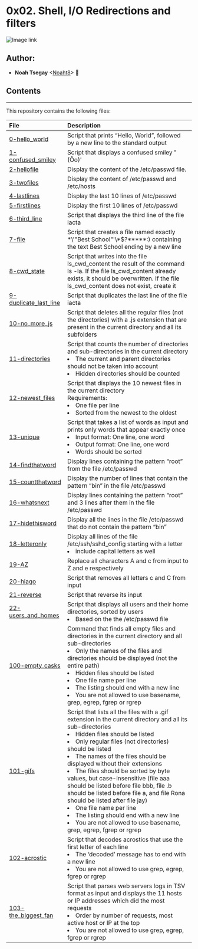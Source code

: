 # 0x02. Shell, I/O Redirections and filters

![Image link](https://mcdn.wallpapersafari.com/medium/49/19/BXLhGy.png)

## Author:
* **Noah Tsegay** <[Noaht8](https://github.com/Noaht8)>  &#128511;



## Contents
___

This repository contains the following files:

|File| Description|
|:---------|:---------|
|[0-hello_world](0-hello_world)| Script that prints “Hello, World”, followed by a new line to the standard output|
|[1-confused_smiley](1-confused_smiley)| Script that displays a confused smiley "(Ôo)'|
|[2-hellofile](2-hellofile)| Display the content of the /etc/passwd file.|
|[3-twofiles](3-twofiles)| Display the content of /etc/passwd and /etc/hosts|
|[4-lastlines](4-lastlines)| Display the last 10 lines of /etc/passwd|
|[5-firstlines](5-firstlines)| Display the first 10 lines of /etc/passwd|
|[6-third_line](6-third_line)| Script that displays the third line of the file iacta|
|[7-file](7-file)| Script that creates a file named exactly \*\\'"Best School"\'\\*$\?\*\*\*\*\*:) containing the text Best School ending by a new line|
|[8-cwd_state](8-cwd_state)| Script that writes into the file ls_cwd_content the result of the command ls -la. If the file ls_cwd_content already exists, it should be overwritten. If the file ls_cwd_content does not exist, create it|
|[9-duplicate_last_line](9-duplicate_last_line)| Script that duplicates the last line of the file iacta|
|[10-no_more_js](10-no_more_js)| Script that deletes all the regular files (not the directories) with a .js extension that are present in the current directory and all its subfolders|
|[11-directories](11-directories)| Script that counts the number of directories and sub-directories in the current directory<br><li>The current and parent directories should not be taken into account<br><li>Hidden directories should be counted|
|[12-newest_files](12-newest_files)| Script that displays the 10 newest files in the current directory<br>Requirements:<br><li>One file per line<br><li>Sorted from the newest to the oldest|
|[13-unique](13-unique)| Script that takes a list of words as input and prints only words that appear exactly once<br><li>Input format: One line, one word<br><li>Output format: One line, one word<br><li>Words should be sorted|
|[14-findthatword](14-findthatword)| Display lines containing the pattern “root” from the file /etc/passwd|
|[15-countthatword](15-countthatword)| Display the number of lines that contain the pattern “bin” in the file /etc/passwd|
|[16-whatsnext](16-whatsnext)| Display lines containing the pattern “root” and 3 lines after them in the file /etc/passwd|
|[17-hidethisword](17-hidethisword)| Display all the lines in the file /etc/passwd that do not contain the pattern “bin”|
|[18-letteronly](18-letteronly)| Display all lines of the file /etc/ssh/sshd_config starting with a letter<br><li>include capital letters as well|
|[19-AZ](19-AZ)| Replace all characters A and c from input to Z and e respectively|
|[20-hiago](20-hiago)| Script that removes all letters c and C from input|
|[21-reverse](21-reverse)| Script that reverse its input|
|[22-users_and_homes](22-users_and_homes)| Script that displays all users and their home directories, sorted by users<br><li>Based on the the /etc/passwd file|
|[100-empty_casks](100-empty_casks)| Command that finds all empty files and directories in the current directory and all sub-directories<br><li>Only the names of the files and directories should be displayed (not the entire path)<br><li>Hidden files should be listed<br><li>One file name per line<br><li>The listing should end with a new line<br><li>You are not allowed to use basename, grep, egrep, fgrep or rgrep|
|[101-gifs](101-gifs)| Script that lists all the files with a .gif extension in the current directory and all its sub-directories<br><li>Hidden files should be listed<br><li>Only regular files (not directories) should be listed<br><li>The names of the files should be displayed without their extensions<br><li>The files should be sorted by byte values, but case-insensitive (file aaa should be listed before file bbb, file .b should be listed before file a, and file Rona should be listed after file jay)<br><li>One file name per line<br><li>The listing should end with a new line<br><li>You are not allowed to use basename, grep, egrep, fgrep or rgrep|
|[102-acrostic](102-acrostic)| Script that decodes acrostics that use the first letter of each line<br><li>The ‘decoded’ message has to end with a new line<br><li>You are not allowed to use grep, egrep, fgrep or rgrep|
|[103-the_biggest_fan](103-the_biggest_fan)| Script that parses web servers logs in TSV format as input and displays the 11 hosts or IP addresses which did the most requests<br><li>Order by number of requests, most active host or IP at the top<br><li>You are not allowed to use grep, egrep, fgrep or rgrep|
